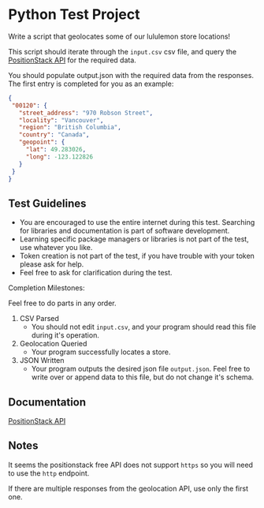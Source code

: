 # Python Test Project

Write a script that geolocates some of our lululemon store locations!

This script should iterate through the `input.csv` csv file, and query the [PositionStack API](https://positionstack.com/documentation#forward_geocoding) for the required data.

You should populate output.json with the required data from the responses.
The first entry is completed for you as an example:

 ```json
{
  "00120": {
    "street_address": "970 Robson Street",
    "locality": "Vancouver",
    "region": "British Columbia",
    "country": "Canada",
    "geopoint": {
      "lat": 49.283026,
      "long": -123.122826
    }
  }
}
```

## Test Guidelines

- You are encouraged to use the entire internet during this test. Searching for libraries and documentation is part of software development.
- Learning specific package managers or libraries is not part of the test, use whatever you like.
- Token creation is not part of the test, if you have trouble with your token please ask for help.
- Feel free to ask for clarification during the test.

Completion Milestones:

Feel free to do parts in any order.

1. CSV Parsed
    - You should not edit `input.csv`, and your program should read this file during it's operation.
2. Geolocation Queried
    - Your program successfully locates a store.
3. JSON Written
    - Your program outputs the desired json file `output.json`. Feel free to write over or append data to this file, but do not change it's schema.


## Documentation

[PositionStack API](https://positionstack.com/documentation#forward_geocoding)

## Notes

It seems the positionstack free API does not support `https` so you will need to use the `http` endpoint.

If there are multiple responses from the geolocation API, use only the first one.
